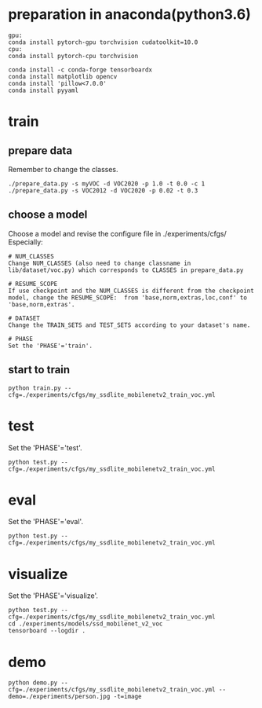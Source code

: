 # preparation in anaconda(python3.6)
```
gpu:
conda install pytorch-gpu torchvision cudatoolkit=10.0
cpu:
conda install pytorch-cpu torchvision

conda install -c conda-forge tensorboardx 
conda install matplotlib opencv
conda install 'pillow<7.0.0'
conda install pyyaml
```
# train
## prepare data
Remember to change the classes.
```
./prepare_data.py -s myVOC -d VOC2020 -p 1.0 -t 0.0 -c 1 
./prepare_data.py -s VOC2012 -d VOC2020 -p 0.02 -t 0.3
```
## choose a model
Choose a model and revise the configure file in ./experiments/cfgs/
Especially:

```
# NUM_CLASSES
Change NUM_CLASSES (also need to change classname in lib/dataset/voc.py) which corresponds to CLASSES in prepare_data.py

# RESUME_SCOPE
If use checkpoint and the NUM_CLASSES is different from the checkpoint model, change the RESUME_SCOPE:  from 'base,norm,extras,loc,conf' to 'base,norm,extras'.

# DATASET
Change the TRAIN_SETS and TEST_SETS according to your dataset's name.

# PHASE
Set the 'PHASE'='train'.
```
## start to train
```
python train.py --cfg=./experiments/cfgs/my_ssdlite_mobilenetv2_train_voc.yml
```
# test
Set the 'PHASE'='test'.
```
python test.py --cfg=./experiments/cfgs/my_ssdlite_mobilenetv2_train_voc.yml
```
# eval
Set the 'PHASE'='eval'.
```
python test.py --cfg=./experiments/cfgs/my_ssdlite_mobilenetv2_train_voc.yml
```
# visualize
Set the 'PHASE'='visualize'.
```
python test.py --cfg=./experiments/cfgs/my_ssdlite_mobilenetv2_train_voc.yml
cd ./experiments/models/ssd_mobilenet_v2_voc
tensorboard --logdir .
```
# demo
```
python demo.py --cfg=./experiments/cfgs/my_ssdlite_mobilenetv2_train_voc.yml --demo=./experiments/person.jpg -t=image
```
